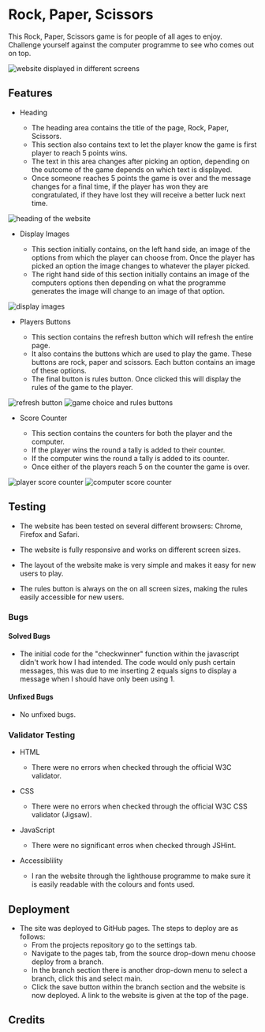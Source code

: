 # Rock, Paper, Scissors 

This Rock, Paper, Scissors game is for people of all ages to enjoy. Challenge yourself against the computer programme 
to see who comes out on top.

![website displayed in different screens]()

## Features

* Heading 

    * The heading area contains the title of the page, Rock, Paper, Scissors. 
    * This section also contains text to let the player know the game is first player to 
    reach 5 points wins.
    * The text in this area changes after picking an option, depending on the outcome
    of the game depends on which text is displayed.
    * Once someone reaches 5 points the game is over and the message changes for a final time,
    if the player has won they are congratulated, if they have lost they will receive a better 
    luck next time.

![heading of the website]()

* Display Images

    * This section initially contains, on the left hand side, an image of the options from which 
    the player can choose from. Once the player has picked an option the image changes to 
    whatever the player picked.
    * The right hand side of this section initially contains an image of the computers options
    then depending on what the programme generates the image will change to an image of 
    that option.

![display images]()

* Players Buttons 

    * This section contains the refresh button which will refresh the entire page.
    * It also contains the buttons which are used to play the game. These buttons are
    rock, paper and scissors. Each button contains an image of these options.
    * The final button is rules button. Once clicked this will display the rules of the game to
    the player.

![refresh button]() ![game choice and rules buttons]()

* Score Counter

    * This section contains the counters for both the player and the computer.
    * If the player wins the round a tally is added to their counter.
    * If the computer wins the round a tally is added to its counter. 
    * Once either of the players reach 5 on the counter the game is over.

![player score counter]() ![computer score counter]()

## Testing

* The website has been tested on several different browsers: Chrome, Firefox and Safari.

* The website is fully responsive and works on different screen sizes.

* The layout of the website make is very simple and makes it easy for new users to play.

* The rules button is always on the on all screen sizes, making the rules easily accessible 
for new users. 

### Bugs 

#### Solved Bugs

* The initial code for the "checkwinner" function within the javascript didn't work how I had 
intended. The code would only push certain messages, this was due to me inserting 2 equals signs
to display a message when I should have only been using 1.

#### Unfixed Bugs 

* No unfixed bugs.

### Validator Testing 

* HTML
    * There were no errors when checked through the official W3C validator.

* CSS
    * There were no errors when checked through the official W3C CSS validator (Jigsaw).

* JavaScript
    * There were no significant erros when checked through JSHint.

* Accessiblility
    * I ran the website through the lighthouse programme to make sure it is easily readable 
    with the colours and fonts used.

## Deployment 

* The site was deployed to GitHub pages. The steps to deploy are as follows:
    * From the projects repository go to the settings tab.
    * Navigate to the pages tab, from the source drop-down menu choose deploy from a branch.
    * In the branch section there is another drop-down menu to select a branch, click this and select main.
    * Click the save button within the branch section and the website is now deployed. A link to the website
    is given at the top of the page.

## Credits

